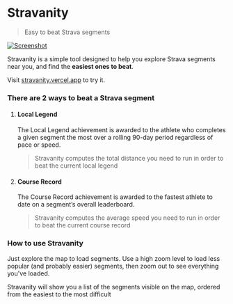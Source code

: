 # Stravanity

> Easy to beat Strava segments

[![Screenshot](https://i.imgur.com/fetPVQg.png)](https://stravanity.vercel.app/)

Stravanity is a simple tool designed to help you explore Strava segments near you, and find the **easiest ones to beat**.

Visit [stravanity.vercel.app](https://stravanity.vercel.app/) to try it.

### There are 2 ways to beat a Strava segment

1.  #### Local Legend

    The Local Legend achievement is awarded to the athlete who completes a given segment the most over a rolling 90-day period regardless of pace or speed.

    > Stravanity computes the total distance you need to run in order to beat the current local legend

2.  #### Course Record

    The Course Record achievement is awarded to the fastest athlete to date on a segment’s overall leaderboard.

    > Stravanity computes the average speed you need to run in order to beat the current course record

### How to use Stravanity

Just explore the map to load segments. Use a high zoom level to load less popular (and probably easier) segments, then zoom out to see everything you've loaded.

Stravanity will show you a list of the segments visible on the map, ordered from the easiest to the most difficult
